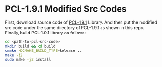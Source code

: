 
# PCL-1.9.1 Modified Src Codes

First, download source code of [PCL-1.9.1](https://github.com/PointCloudLibrary/pcl/releases) Library. And then put the modified src code under the same directory of PCL-1.9.1 as shown in this repo. Finally, build PCL-1.9.1 library as follows:

```bash
cd <path-to-pcl-src-code>
mkdir build && cd build
cmake -DCMAKE_BUILD_TYPE=Release ..
make -j2
sudo make -j2 install
```
